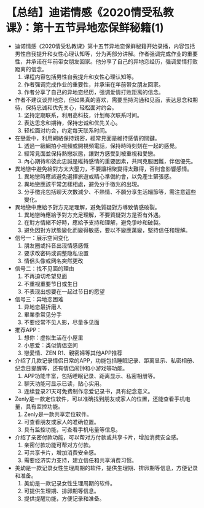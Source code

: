 # 【总结】迪诺情感《2020情受私教课》：第十五节异地恋保鲜秘籍(1)

-   迪诺情感《2020情受私教课》第十五节异地恋保鲜秘籍开始录播，内容包括男性自我提升和女性心理认知等，分为两部分讲解。作者强调完成作业的重要性，并承诺在年前带女朋友回家。他分享了自己的异地恋经历，强调爱情打败距离的信念。
    1.  课程内容包括男性自我提升和女性心理认知等。
    2.  作者强调完成作业的重要性，并承诺在年前带女朋友回家。
    3.  作者分享了自己的异地恋经历，强调爱情打败距离的信念。
-   作者不建议谈异地恋，但如果真的喜欢，需要坚持沟通和见面，表达思念和期待，保持忠诚和优先关心，轻松面对约会。
    1.  坚持定期联系，利用高科技，计划每次联系时间。
    2.  表达思念和期待，保持忠诚和优先关心。
    3.  轻松面对约会，约定每天联系时间。
-   在戀愛中，利用網絡保持親密，經常見面是維持感情的關鍵。
    1.  透過一級網拍小視頻或開視頻電話，保持時時刻刻在一起的感覺。
    2.  經常見面並保持熱戀狀態，讓對方感受到被重視和愛戀。
    3.  內心期待和彼此忠誠是維持感情的重要因素，共同克服困難，伴侶優先。
-   異地戀中避免給對方太大壓力，不要讓相聚變得太難得，否則會影響感情。
    1.  異地戀時應該避免選擇旅遊或精心準備約會，以免產生緊張感。
    2.  異地戀應該平常怎樣相處，避免分手徵兆的出現。
    3.  分手徵兆包括聊天次數減少、不熱情、不願分享生活細節等，需注意這些變化。
-   異地戀中應給予對方充足理解，避免質疑對方導致情感破裂。
    1.  異地戀時應給予對方充足理解，不要質疑對方是否有外遇。
    2.  在對方情緒不好時，應給予支持和理解，避免爭吵和破裂。
    3.  避免因對方狀態變化而變得敏感，要以不變應萬變，堅持信任和理解。
-   信号一：展示空间变化
    1.  朋友圈或抖音出现情感感慨
    2.  要求改密码或调整隐私设置
    3.  情侣头像或网名突然更改
-   信号二：找不见面的理由
    1.  不再迫切希望见面
    2.  不重视重要节日或生日
    3.  不表现出想要在一起过节日的愿望
-   信号三：异地恋困难
    1.  异地恋最折磨人
    2.  畢業季常见分手
    3.  不要经常不见人影，尽量多见面
-   推荐APP：
    1.  想你：虚拟生活在小屋里
    2.  小恩爱：类似情侣空间
    3.  戀愛情、ZEN R1、親密婦等其他APP推荐
-   介绍了几款记录情侣日常的APP，功能包括睡眠记录、距离显示、私密相册、纪念日提醒等，还有情侣闹钟和小游戏等功能。
    1.  APP功能丰富，包括睡眠记录、距离显示、私密相册等。
    2.  聊天功能可显示已读，贴心实用。
    3.  连续登录21天可免费制作恋爱记录书，具有纪念意义。
-   Zenly是一款定位软件，可以准确找到朋友或家人的位置，还能查看手机电量，具有监控功能。
    1.  Zenly是一款共享定位软件。
    2.  可查看朋友或家人的准确位置。
    3.  具有监控功能，可查看手机电量等信息。
-   介绍了亲密付款功能，可以帮对方付款或共享卡片，增加消费安全感。
    1.  亲密付款功能可帮对方付款。
    2.  可共享卡片，增加消费安全感。
    3.  需要经济实力支持，建立信任和共享消费习惯。
-   美幼是一款记录女性生理周期的软件，提供生理期、排卵期等信息，方便记录和准备。
    1.  美幼是一款记录女性生理周期的软件。
    2.  可提供生理期、排卵期等信息。
    3.  提供提醒功能，方便记录和准备。
